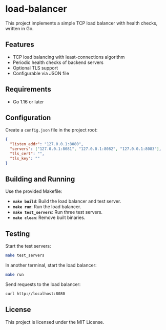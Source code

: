 # load-balancer

This project implements a simple TCP load balancer with health checks, written in Go.

## Features

- TCP load balancing with least-connections algorithm
- Periodic health checks of backend servers
- Optional TLS support
- Configurable via JSON file

## Requirements

- Go 1.16 or later

## Configuration

Create a `config.json` file in the project root:

```json
{
  "listen_addr": "127.0.0.1:8080",
  "servers": ["127.0.0.1:8081", "127.0.0.1:8082", "127.0.0.1:8083"],
  "tls_cert": "",
  "tls_key": ""
}
```

## Building and Running

Use the provided Makefile:

- **`make build`**: Build the load balancer and test server.
- **`make run`**: Run the load balancer.
- **`make test_servers`**: Run three test servers.
- **`make clean`**: Remove built binaries.

## Testing

Start the test servers:

```bash
make test_servers
```

In another terminal, start the load balancer:

```bash
make run
```

Send requests to the load balancer:

```bash
curl http://localhost:8080
```

## License

This project is licensed under the MIT License.

